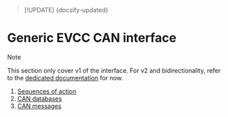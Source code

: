 > [!UPDATE] {docsify-updated}
# Generic EVCC CAN interface

> [!NOTE]
> This section only cover v1 of the interface. For v2 and bidirectionality, refer to the
> [dedicated documentation](charge-controllers/evcc_bidirectional.md) for now.

1. [Sequences of action](charge-controllers/evcc_generic/sequences_v2.md)
1. [CAN databases](charge-controllers/evcc_generic/databases_v2.md)
1. [CAN messages](charge-controllers/evcc_generic/can_v2.md)
<!-- 1. [Appendix A](charge-controllers/evcc_generic/power_transfer_sequence_diagram.md) -->
<!-- 1. [Changelog](charge-controllers/evcc_generic/changelog_v2.md) -->
